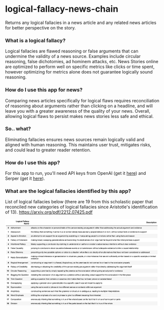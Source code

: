 # logical-fallacy-news-chain
Returns any logical fallacies in a news article and any related news articles for better perspective on the story.

### What is a logical fallacy?
Logical fallacies are flawed reasoning or false arguments that can undermine the validity of a news source. Examples include circular reasoning, false
dichotomies, ad hominem attacks, etc.  News Stories online are optimized to perform well on specific metrics like clicks or time spent, however optimizing for metrics alone does not guarantee logically sound reasoning.

### How do I use this app for news?
Comparing news articles specifically for logical flaws requires reconciliation of reasoning about arguments rather than clicking on a headline, and will leave you with a greater awareness of the quality of your news.  Overall, allowing logical flaws to persist makes news stories less safe and ethical. 

### So.. what?
Eliminating fallacies ensures news sources remain logically valid and aligned with human reasoning. This maintains user trust, mitigates risks, and could lead to greater reader retention.

### How do I use this app?
For this app to run, you'll need API keys from OpenAI (get it [here](https://platform.openai.com/account/api-keys)) and Serper (get it [here](https://serper.dev/api-key)).

### What are the logical fallacies identified by this app?
List of logical fallacies below (there are 19 from this scholastic paper that reconciled new categories of logical fallacies since Aristotle's identification of 13).
https://arxiv.org/pdf/2212.07425.pdf


![fallacies](./images/f.png)

